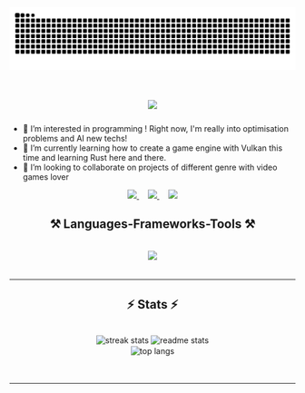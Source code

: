 <picture>
  <source media="(prefers-color-scheme: dark)" srcset="https://github.com/vngupro/vngupro/blob/snake/github-snake-dark.svg">
  <source media="(prefers-color-scheme: light)" srcset="https://github.com/vngupro/vngupro/blob/snake/github-snake.svg">
  <img alt="github-snake" src="https://github.com/vngupro/vngupro/blob/snake/github-snake.svg">
</picture>

<h1 align="center">
    <img src="https://readme-typing-svg.herokuapp.com/?font=Righteous&color=20B34A&size=35&center=true&vCenter=true&width=500&height=70&duration=4000&lines=Hi+There!+👋;+I'm+Virginie+Nguyen!;" />
</h1>

- 👀 I’m interested in programming ! Right now, I'm really into optimisation problems and AI new techs!
- 🌱 I’m currently learning how to create a game engine with Vulkan this time and learning Rust here and there.
- 💞️ I’m looking to collaborate on projects of different genre with video games lover

<div align="center"> 
  <a href="mailto:vngu.pro@gmail.com" target="_blank">
    <img src="https://img.shields.io/badge/Gmail-333333?style=for-the-badge&logo=gmail&logoColor=red"/>
  </a>&nbsp;&nbsp;&nbsp;
  <a href="https://linkedin.com/in/nguyenvirginie" target="_blank" >
    <img src="https://img.shields.io/badge/LinkedIn-0077B5?style=for-the-badge&logo=linkedin&logoColor=white" target="_blank" />
  </a>&nbsp;&nbsp;&nbsp;
  <a href="https://virginienguyen.wixsite.com/portefolio" target="_blank">
     <img src="https://img.shields.io/badge/Portfolio-FF5722?style=for-the-badge&logo=todoist&logoColor=white" target="_blank" />
  </a>
</div>

<h2 align="center">⚒️ Languages-Frameworks-Tools ⚒️</h2>
<br/>
<div align="center">
    <img src="https://skillicons.dev/icons?i=cpp,cs,python,unity,unreal,bash,github" /><br>
</div>
<br/>
<hr/>

<h2 align="center">⚡ Stats ⚡</h2>
<br>
<div align=center>
  <img width=390 src="https://github-readme-streak-stats-vngupro.vercel.app/?user=vngupro&count_private=true&theme=react&border_radius=10" alt="streak stats"/>
  <img width=390 src="https://github-readme-stats-vngupro.vercel.app/api?username=vngupro&count_private=true&show_icons=true&theme=react&rank_icon=github&border_radius=10" alt="readme stats" />
  <br/>
  <img width=325 align="center" src="https://github-readme-stats-vngupro.vercel.app/api/top-langs/?username=salesp07&hide=HTML&langs_count=8&layout=compact&theme=react&border_radius=10&size_weight=0.5&count_weight=0.5&exclude_repo=github-readme-stats" alt="top langs" />
</div>
<br/><br/>
<hr/>

